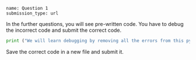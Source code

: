 ```ngMeta
name: Question 1
submission_type: url
```

In the further questions, you will see pre-written code. You have to debug the incorrect code and submit the correct code.

```python
print ("We will learn debugging by removing all the errors from this python file.")
```

Save the correct code in a new file and submit it.
